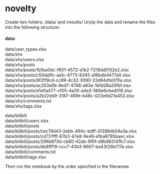 # novelty
Create two folders: /data/ and /results/
Unzip the data and rename the files into the following structure: 

#### data:

data/user_types.xlsx <br>
data/xhs <br>
data/xhs/users.xlsx <br>
data/xhs/posts <br>
data/xhs/posts/1b1ba0dc-f601-4572-a1b2-7219dd5152e2.xlsx <br>
data/xhs/posts/c50da1fc-aa1c-4773-8345-a16bdb4477a0.xlsx <br>
data/xhs/posts/6f2ff9cd-cc89-4c32-9390-23d94dfe070a.xlsx <br>
data/xhs/posts/ac253a0b-8ed7-4748-a93e-1b1d28a20fbf.xlsx <br>
data/xhs/posts/e1e0a477-cf05-4a30-ada3-366e6cbed016.xlsx <br>
data/xhs/posts/a2b22eb9-3187-469e-b48c-023e9d21e453.xlsx <br>
data/xhs/comments.txt <br>
data/xhs/tags.xlsx <br>

data/bilibili <br>
data/bilibili/users.xlsx <br>
data/bilibili/posts <br>
data/bilibili/posts/cec78d43-2ebb-494c-bdff-41288db54a3a.xlsx <br>
data/bilibili/posts/cd737fff-87b3-47e8-9e46-e1ba8795baec.xlsx <br>
data/bilibili/posts/298b873d-cb60-42ab-9f0f-d9b983141fc7.xlsx <br>
data/bilibili/posts/db8fff19-ccc7-43b3-8907-ba43f26b717e.xlsx <br>
data/bilibili/comments.txt <br>
data/bilibili/tags.xlsx <br>

Then run the notebook by the order specified in the filenames
